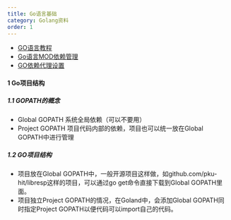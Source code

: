 ```yaml
---
title: Go语言基础
category: Golang资料
order: 1
---
```


* [GO语言教程](http://www.topgoer.com/)
* [Go语言MOD依赖管理](https://www.cnblogs.com/flash55/p/12391120.html)
* [GO依赖代理设置](https://blog.csdn.net/qq_17308321/article/details/103750112)

#### 1 Go项目结构

##### 1.1 GOPATH的概念
* Global GOPATH 系统全局依赖（可以不要用）
* Project GOPATH 项目代码内部的依赖，项目也可以统一放在Global GOPATH中进行管理

##### 1.2 GO项目结构
* 项目放在Global GOPATH中，一般开源项目这样做，如github.com/pku-hit/libresp这样的项目，可以通过go get命令直接下载到Global GOPATH里面。
* 项目独立Project GOPATH的情况，在Goland中，会添加Global GOPATH同时指定Project GOPATH以便代码可以import自己的代码。